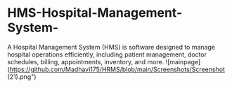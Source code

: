 # HMS-Hospital-Management-System-
A Hospital Management System (HMS) is software designed to manage hospital operations efficiently, including patient management, doctor schedules, billing, appointments, inventory, and more.
![mainpage](https://github.com/Madhavi175/HRMS/blob/main/Screenshots/Screenshot (21).png")
